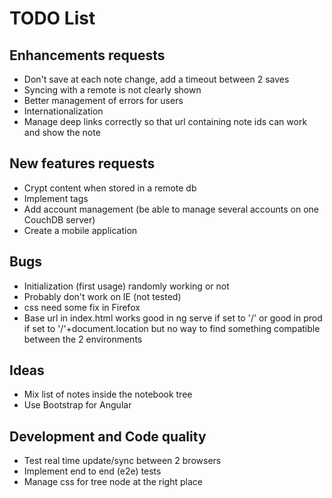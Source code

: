 # TODO List

## Enhancements requests
* Don't save at each note change, add a timeout between 2 saves
* Syncing with a remote is not clearly shown
* Better management of errors for users
* Internationalization
* Manage deep links correctly so that url containing note ids can work and show the note  

## New features requests
* Crypt content when stored in a remote db
* Implement tags
* Add account management (be able to manage several accounts on one CouchDB server)
* Create a mobile application

## Bugs
* Initialization (first usage) randomly working or not
* Probably don't work on IE (not tested)
* css need some fix in Firefox
* Base url in index.html works good in ng serve if set to '/' or good in prod if set to '/'+document.location but no way to find something compatible between the 2 environments
 
## Ideas
* Mix list of notes inside the notebook tree
* Use Bootstrap for Angular

## Development and Code quality
* Test real time update/sync between 2 browsers
* Implement end to end (e2e) tests
* Manage css for tree node at the right place
